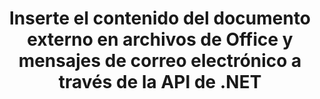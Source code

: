 ---
############################# Static ############################
layout: "auto-gen-gist"
draft: false
path: "es/assembly/net/document/ppt/"
otherformats: PDF HTML XPS TIFF MHTML TXT XAML EPUB SVG PS PCL XML OTT OXPS MD POT OTP DOC DOCX DOCM DOT DOTX DOTM RTF ODT OTT XLS XLT XLSX XLSM XLTX XLTM XLSB PPTX PPTM PPS PPSX PPSM  POTX POTM ODP EML EMLX MSG 

############################# Head ############################
head_title: "Inserte el contenido del documento externo en los correos electrónicos y el archivo PPT a través de la API de .NET"
head_description: "GroupDocs.Assembly .NET API permite a los programadores insertar dinámicamente el contenido del documento externo en PDF DOC, DOCX, RTF, XLSX, CSV, PPTX, EML, MSG y otros formatos de archivo."

############################# Header ############################
title: "Inserte el contenido del documento externo en archivos de Office y mensajes de correo electrónico a través de la API de .NET"
description: "GroupDocs.Assembly .NET API es totalmente compatible con la inserción dinámica del contenido de documentos externos en informes, correos electrónicos y documentos de Office como PDF DOCX, XLSX, CSV, PPTX, MSG y más."

######################### Download Button #######################
button:
    enable: true

############################# About ############################
about:
    enable: true
    title: "¿Cómo insertar el contenido del documento externo en otros archivos, informes y correos electrónicos a través de .NET?"
    content: |
       Un documento o archivo de documento hace referencia a un conjunto de información digital y no digital que el usuario puede recuperar en una etapa posterior. Un documento informático o digital es un archivo creado por una aplicación de software que se puede almacenar dentro de un sistema informático. Por lo general, se utiliza un procesador de textos o un editor de texto para crear un documento electrónico en un sistema informático. GroupDocs.Assembly para .NET es una API muy útil que ayuda a los desarrolladores de software a crear un potente software de aplicación que se puede usar para crear y administrar sus documentos con facilidad. Permite a los desarrolladores de software insertar dinámicamente el contenido de un documento externo en informes, correos electrónicos y documentos de Office. Proporcionó compatibilidad con algunos de los tipos de documentos más utilizados, como PDF, HTML, correo electrónico de Outlook, Microsoft Office Word, hojas de cálculo de Excel, presentaciones de PowerPoint y muchos más. Además, algunas funciones avanzadas relacionadas con la inserción y edición de contenido de documentos son totalmente compatibles, como insertar contenido en una página de documento, insertar en celdas de hoja de cálculo, editar o reemplazar contenido, insertar contenido en una diapositiva de presentación y muchas más.

############################# content ############################
steps:
    enable: true
    block:
    - title_left: "Inserte el contenido del documento externo en un archivo de Word a través de .NET"
      content_left: |
       GroupDocs.Assembly .NET API permite a los desarrolladores de software insertar fácilmente el contenido de un documento externo en varios tipos de documentos y mensajes de correo electrónico. El siguiente ejemplo de código .NET muestra cómo insertar el contenido de un documento externo en un documento de procesamiento de Word con solo un par de líneas de código.

      title_right: "Cómo agregar el contenido del documento al archivo PPT"
      content_right: |
        * Establecer plantilla de documento abierto de origen
        * Establecer informe de documento abierto de destino
        * Crear una instancia de la clase [DocumentAssembler](https://apireference.groupdocs.com/assembly/net/groupdocs.assembly/documentassembler)
        * Llame al método [AssembleDocument](https://apireference.groupdocs.com/assembly/net/groupdocs.assembly.documentassembler/assembledocument/methods/3) para generar un informe en formato de documento abierto. es compatible
          * Carga un documento de plantilla desde la ruta de origen especificada
          * Rellena el documento de plantilla con datos de las fuentes únicas o múltiples especificadas
          * Almacena el documento de resultados en la ruta de destino utilizando las LoadSaveOptions proporcionadas.
          * Información sobre objetos de origen de datos.

      gisthash: "c4dc0be4f8ab8c2ba4ee6a78673ca1cd"
      gistfile: "dynamic_documents_insertion_to_word_processing.cs"

    - title_left: "Inserte el contenido del documento externo en correos electrónicos a través de .NET"
      content_left: |
       GroupDocs.Assembly .NET API permite agregar y administrar varios tipos de documentos y contenidos dentro de los documentos. Permite insertar dinámicamente el contenido de un documento externo en varios tipos de documentos y formatos de archivo de correo electrónico. El siguiente código de C# muestra la facilidad con la que los usuarios pueden insertar el contenido de un documento externo en sus documentos y mensajes de correo electrónico dentro de sus propias aplicaciones .NET. 

      title_right: "Agregue el contenido del documento a un mensaje de correo electrónico a través de C#"
      content_right: |
        * Establecer plantilla de documento abierto de origen
        * Establecer informe de documento abierto de destino
        * Crear una instancia de la clase [DocumentAssembler](https://apireference.groupdocs.com/assembly/net/groupdocs.assembly/documentassembler)
        * Llame al método [AssembleDocument](https://apireference.groupdocs.com/assembly/net/groupdocs.assembly.documentassembler/assembledocument/methods/3) para generar un informe en formato de documento abierto. es compatible
          * Carga un documento de plantilla desde la ruta de origen especificada
          * Rellena el documento de plantilla con datos de las fuentes únicas o múltiples especificadas
          * Almacena el documento de resultados en la ruta de destino utilizando las LoadSaveOptions proporcionadas.
          * Información sobre objetos de origen de datos.

      gisthash: "8fe014550c5f05467da6910a7ee16f18"
      gistfile: "dynamic_documents_insertion_to_emails_dotnet.cs"

    - title_left: "Requisitos del sistema"
      content_left: |
        Las API de GroupDocs.Assembly .NET son compatibles con todas las principales plataformas y sistemas operativos. Para obtener una guía completa de requisitos del sistema, visite [requisitos del sistema](https://docs.groupdocs.com/assembly/net/system-requirements/) Antes de ejecutar el código a continuación, asegúrese de tener los siguientes requisitos previos instalados en su sistema:
         * Sistemas Operativos: Microsoft Windows, Linux, Mac OS
         * Entorno de desarrollo: Visual Studio, Xamarin, MonoDevelop, etc.
         * Marcos: .NET Framework, .NET Standard, .NET Core, Mono
         * Obtenga la última versión de las API GroupDocs.Assembly .NET de [NuGet](https://www.nuget.org/packages/GroupDocs.Assembly/)
        
      title_right: "Por qué usar GroupDocs.Assembly"
      content_right: |
        * Permita a los usuarios crear documentos personalizados a partir de plantillas.
        * No se requiere software adicional para crear y automatizar documentos
        * Capacidad para generar un documento de salida basado en la fuente de datos
        * Insertar dinámicamente el contenido del documento en el informe
        * Adjunte dinámicamente archivos adjuntos de correo electrónico e inserte hipervínculos en informes
        * Eliminación automática de párrafos vacíos
        * Soporte completo para múltiples formatos de datos
        * Soporte de archivos adjuntos de correo electrónico dinámico

demos:
    enable: true
        

more_formats:
    enable: true


back_to_top:
    enable: true
---